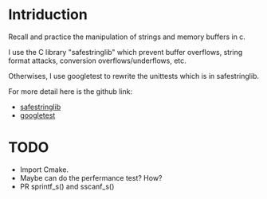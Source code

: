 # Intriduction
Recall and practice the manipulation of strings and memory buffers in c.

I use the C library  "safestringlib" which prevent buffer overflows, string format attacks, conversion overflows/underflows, etc.

Otherwises, I use googletest to rewrite the unittests which is in safestringlib.

For more detail here is the github link: 
* [safestringlib](https://github.com/intel/safestringlib)
* [googletest](https://github.com/google/googletest)

# TODO
* Import Cmake.
* Maybe can do the perfermance test? How?
* PR sprintf_s() and sscanf_s()